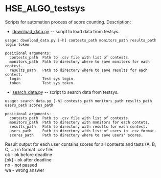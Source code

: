 # HSE_ALGO_testsys

Scripts for automation process of score counting.
Description:

* [download_data.py](download_data.py) -- script to load data from testsys. 
```commandline
usage: download_data.py [-h] contests_path monitors_path results_path login token

positional arguments:
  contests_path  Path to .csv file with list of contests.
  monitors_path  Path to directory where to save monitors for each contest.
  results_path   Path to directory where to save results for each contest.
  login          Test sys login.
  token          Test sys token.
```


* [search_data.py](search_data.py) -- script to search data from testsys. 

```commandline
usage: search_data.py [-h] contests_path monitors_path results_path users_path scores_path 

positional arguments:
  contests_path  Path to .csv file with list of contests.
  monitors_path  Path to directory with monitors for each contets.
  results_path   Path to directory with results for each contest.
  users_path     Path to directory with list of users in .csv format.
  scores_path    Path to directory where to save users' scores.

```

Result output for each user contains scores for all contests and tasts (A, B, C, ...) in format .csv file: \
ok	- ok before deadline \
\[ok\]	- ok after deadline \
no	- not passed \
wa	- wrong answer 
